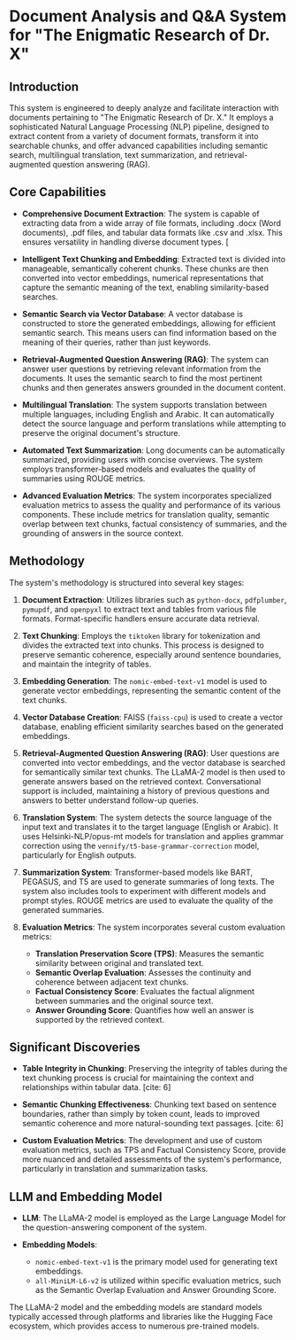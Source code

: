 #   Document Analysis and Q&A System for "The Enigmatic Research of Dr. X"

##   Introduction

This system is engineered to deeply analyze and facilitate interaction with documents pertaining to "The Enigmatic Research of Dr. X." It employs a sophisticated Natural Language Processing (NLP) pipeline, designed to extract content from a variety of document formats, transform it into searchable chunks, and offer advanced capabilities including semantic search, multilingual translation, text summarization, and retrieval-augmented question answering (RAG).

##   Core Capabilities

* **Comprehensive Document Extraction**: The system is capable of extracting data from a wide array of file formats, including .docx (Word documents), .pdf files, and tabular data formats like .csv and .xlsx. This ensures versatility in handling diverse document types. [
   
* **Intelligent Text Chunking and Embedding**: Extracted text is divided into manageable, semantically coherent chunks. These chunks are then converted into vector embeddings, numerical representations that capture the semantic meaning of the text, enabling similarity-based searches. 
   
* **Semantic Search via Vector Database**: A vector database is constructed to store the generated embeddings, allowing for efficient semantic search. This means users can find information based on the meaning of their queries, rather than just keywords. 
   
* **Retrieval-Augmented Question Answering (RAG)**: The system can answer user questions by retrieving relevant information from the documents. It uses the semantic search to find the most pertinent chunks and then generates answers grounded in the document content. 
   
* **Multilingual Translation**: The system supports translation between multiple languages, including English and Arabic. It can automatically detect the source language and perform translations while attempting to preserve the original document's structure. 
   
* **Automated Text Summarization**: Long documents can be automatically summarized, providing users with concise overviews. The system employs transformer-based models and evaluates the quality of summaries using ROUGE metrics.
   
* **Advanced Evaluation Metrics**: The system incorporates specialized evaluation metrics to assess the quality and performance of its various components. These include metrics for translation quality, semantic overlap between text chunks, factual consistency of summaries, and the grounding of answers in the source context. 

##   Methodology

The system's methodology is structured into several key stages:

1.  **Document Extraction**: Utilizes libraries such as `python-docx`, `pdfplumber`, `pymupdf`, and `openpyxl` to extract text and tables from various file formats. Format-specific handlers ensure accurate data retrieval. 
   
2.  **Text Chunking**: Employs the `tiktoken` library for tokenization and divides the extracted text into chunks. This process is designed to preserve semantic coherence, especially around sentence boundaries, and maintain the integrity of tables. 
   
3.  **Embedding Generation**: The `nomic-embed-text-v1` model is used to generate vector embeddings, representing the semantic content of the text chunks.
   
4.  **Vector Database Creation**: FAISS (`faiss-cpu`) is used to create a vector database, enabling efficient similarity searches based on the generated embeddings. 
   
5.  **Retrieval-Augmented Question Answering (RAG)**: User questions are converted into vector embeddings, and the vector database is searched for semantically similar text chunks. The LLaMA-2 model is then used to generate answers based on the retrieved context. Conversational support is included, maintaining a history of previous questions and answers to better understand follow-up queries. 
   
6.  **Translation System**: The system detects the source language of the input text and translates it to the target language (English or Arabic). It uses Helsinki-NLP/opus-mt models for translation and applies grammar correction using the `vennify/t5-base-grammar-correction` model, particularly for English outputs. 
   
7.  **Summarization System**: Transformer-based models like BART, PEGASUS, and T5 are used to generate summaries of long texts. The system also includes tools to experiment with different models and prompt styles. ROUGE metrics are used to evaluate the quality of the generated summaries. 
   
8.  **Evaluation Metrics**: The system incorporates several custom evaluation metrics:
    * **Translation Preservation Score (TPS)**: Measures the semantic similarity between original and translated text. 
    * **Semantic Overlap Evaluation**: Assesses the continuity and coherence between adjacent text chunks.
    * **Factual Consistency Score**: Evaluates the factual alignment between summaries and the original source text. 
    * **Answer Grounding Score**: Quantifies how well an answer is supported by the retrieved context.

##   Significant Discoveries

* **Table Integrity in Chunking**: Preserving the integrity of tables during the text chunking process is crucial for maintaining the context and relationships within tabular data. [cite: 6]
   
* **Semantic Chunking Effectiveness**: Chunking text based on sentence boundaries, rather than simply by token count, leads to improved semantic coherence and more natural-sounding text passages. [cite: 6]
   
* **Custom Evaluation Metrics**: The development and use of custom evaluation metrics, such as TPS and Factual Consistency Score, provide more nuanced and detailed assessments of the system's performance, particularly in translation and summarization tasks. 

##   LLM and Embedding Model

* **LLM**: The LLaMA-2 model is employed as the Large Language Model for the question-answering component of the system. 
   
* **Embedding Models**:
    * `nomic-embed-text-v1` is the primary model used for generating text embeddings.
    * `all-MiniLM-L6-v2` is utilized within specific evaluation metrics, such as the Semantic Overlap Evaluation and Answer Grounding Score. 

The LLaMA-2 model and the embedding models are standard models typically accessed through platforms and libraries like the Hugging Face ecosystem, which provides access to numerous pre-trained models.
